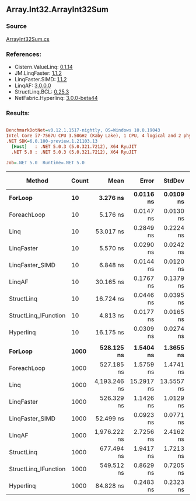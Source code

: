 ﻿## Array.Int32.ArrayInt32Sum

### Source
[ArrayInt32Sum.cs](../LinqBenchmarks/Array/Int32/ArrayInt32Sum.cs)

### References:
- Cistern.ValueLinq: [0.1.14](https://www.nuget.org/packages/Cistern.ValueLinq/0.1.14)
- JM.LinqFaster: [1.1.2](https://www.nuget.org/packages/JM.LinqFaster/1.1.2)
- LinqFaster.SIMD: [1.1.2](https://www.nuget.org/packages/LinqFaster.SIMD/1.0.3)
- LinqAF: [3.0.0.0](https://www.nuget.org/packages/LinqAF/3.0.0.0)
- StructLinq.BCL: [0.25.3](https://www.nuget.org/packages/StructLinq.BCL/0.25.3)
- NetFabric.Hyperlinq: [3.0.0-beta44](https://www.nuget.org/packages/NetFabric.Hyperlinq/3.0.0-beta44)

### Results:
``` ini

BenchmarkDotNet=v0.12.1.1517-nightly, OS=Windows 10.0.19043
Intel Core i7-7567U CPU 3.50GHz (Kaby Lake), 1 CPU, 4 logical and 2 physical cores
.NET SDK=6.0.100-preview.1.21103.13
  [Host]   : .NET 5.0.3 (5.0.321.7212), X64 RyuJIT
  .NET 5.0 : .NET 5.0.3 (5.0.321.7212), X64 RyuJIT

Job=.NET 5.0  Runtime=.NET 5.0  

```
|               Method | Count |         Mean |      Error |     StdDev | Ratio | RatioSD |  Gen 0 | Gen 1 | Gen 2 | Allocated |
|--------------------- |------ |-------------:|-----------:|-----------:|------:|--------:|-------:|------:|------:|----------:|
|              **ForLoop** |    **10** |     **3.276 ns** |  **0.0116 ns** |  **0.0109 ns** |  **1.00** |    **0.00** |      **-** |     **-** |     **-** |         **-** |
|          ForeachLoop |    10 |     5.176 ns |  0.0147 ns |  0.0130 ns |  1.58 |    0.01 |      - |     - |     - |         - |
|                 Linq |    10 |    53.017 ns |  0.2849 ns |  0.2224 ns | 16.18 |    0.09 | 0.0153 |     - |     - |      32 B |
|           LinqFaster |    10 |     5.570 ns |  0.0290 ns |  0.0242 ns |  1.70 |    0.01 |      - |     - |     - |         - |
|      LinqFaster_SIMD |    10 |     6.848 ns |  0.0144 ns |  0.0120 ns |  2.09 |    0.01 |      - |     - |     - |         - |
|               LinqAF |    10 |    30.165 ns |  0.1767 ns |  0.1379 ns |  9.21 |    0.06 |      - |     - |     - |         - |
|           StructLinq |    10 |    16.724 ns |  0.0446 ns |  0.0395 ns |  5.11 |    0.02 | 0.0153 |     - |     - |      32 B |
| StructLinq_IFunction |    10 |     4.813 ns |  0.0177 ns |  0.0165 ns |  1.47 |    0.01 |      - |     - |     - |         - |
|            Hyperlinq |    10 |    16.175 ns |  0.0309 ns |  0.0274 ns |  4.94 |    0.02 |      - |     - |     - |         - |
|                      |       |              |            |            |       |         |        |       |       |           |
|              **ForLoop** |  **1000** |   **528.125 ns** |  **1.5404 ns** |  **1.3655 ns** |  **1.00** |    **0.00** |      **-** |     **-** |     **-** |         **-** |
|          ForeachLoop |  1000 |   527.185 ns |  1.5759 ns |  1.4741 ns |  1.00 |    0.00 |      - |     - |     - |         - |
|                 Linq |  1000 | 4,193.246 ns | 15.2917 ns | 13.5557 ns |  7.94 |    0.04 | 0.0153 |     - |     - |      32 B |
|           LinqFaster |  1000 |   526.329 ns |  1.1426 ns |  1.0129 ns |  1.00 |    0.00 |      - |     - |     - |         - |
|      LinqFaster_SIMD |  1000 |    52.499 ns |  0.0923 ns |  0.0771 ns |  0.10 |    0.00 |      - |     - |     - |         - |
|               LinqAF |  1000 | 1,976.222 ns |  2.7256 ns |  2.4162 ns |  3.74 |    0.01 |      - |     - |     - |         - |
|           StructLinq |  1000 |   677.494 ns |  1.9417 ns |  1.7213 ns |  1.28 |    0.00 | 0.0153 |     - |     - |      32 B |
| StructLinq_IFunction |  1000 |   549.512 ns |  0.8629 ns |  0.7205 ns |  1.04 |    0.00 |      - |     - |     - |         - |
|            Hyperlinq |  1000 |    84.828 ns |  0.2483 ns |  0.2323 ns |  0.16 |    0.00 |      - |     - |     - |         - |
